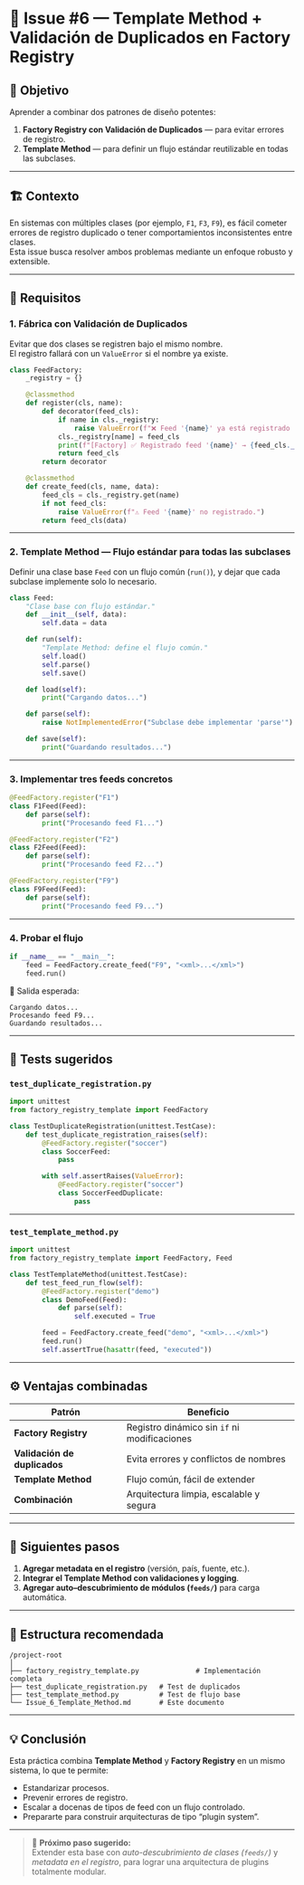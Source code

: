 # 🧩 Issue #6 — Template Method + Validación de Duplicados en Factory Registry

## 🎯 Objetivo

Aprender a combinar dos patrones de diseño potentes:
1. **Factory Registry con Validación de Duplicados** — para evitar errores de registro.
2. **Template Method** — para definir un flujo estándar reutilizable en todas las subclases.

---

## 🏗️ Contexto

En sistemas con múltiples clases (por ejemplo, `F1`, `F3`, `F9`), es fácil cometer errores de registro duplicado o tener comportamientos inconsistentes entre clases.  
Esta issue busca resolver ambos problemas mediante un enfoque robusto y extensible.

---

## 🧠 Requisitos

### 1. Fábrica con Validación de Duplicados

Evitar que dos clases se registren bajo el mismo nombre.  
El registro fallará con un `ValueError` si el nombre ya existe.

```python
class FeedFactory:
    _registry = {}

    @classmethod
    def register(cls, name):
        def decorator(feed_cls):
            if name in cls._registry:
                raise ValueError(f"❌ Feed '{name}' ya está registrado con {cls._registry[name].__name__}")
            cls._registry[name] = feed_cls
            print(f"[Factory] ✅ Registrado feed '{name}' → {feed_cls.__name__}")
            return feed_cls
        return decorator

    @classmethod
    def create_feed(cls, name, data):
        feed_cls = cls._registry.get(name)
        if not feed_cls:
            raise ValueError(f"⚠️ Feed '{name}' no registrado.")
        return feed_cls(data)
```

---

### 2. Template Method — Flujo estándar para todas las subclases

Definir una clase base `Feed` con un flujo común (`run()`), y dejar que cada subclase implemente solo lo necesario.

```python
class Feed:
    "Clase base con flujo estándar."
    def __init__(self, data):
        self.data = data

    def run(self):
        "Template Method: define el flujo común."
        self.load()
        self.parse()
        self.save()

    def load(self):
        print("Cargando datos...")

    def parse(self):
        raise NotImplementedError("Subclase debe implementar 'parse'")

    def save(self):
        print("Guardando resultados...")
```

---

### 3. Implementar tres feeds concretos

```python
@FeedFactory.register("F1")
class F1Feed(Feed):
    def parse(self):
        print("Procesando feed F1...")

@FeedFactory.register("F2")
class F2Feed(Feed):
    def parse(self):
        print("Procesando feed F2...")

@FeedFactory.register("F9")
class F9Feed(Feed):
    def parse(self):
        print("Procesando feed F9...")
```

---

### 4. Probar el flujo

```python
if __name__ == "__main__":
    feed = FeedFactory.create_feed("F9", "<xml>...</xml>")
    feed.run()
```

🔹 Salida esperada:

```
Cargando datos...
Procesando feed F9...
Guardando resultados...
```

---

## 🧪 Tests sugeridos

### `test_duplicate_registration.py`

```python
import unittest
from factory_registry_template import FeedFactory

class TestDuplicateRegistration(unittest.TestCase):
    def test_duplicate_registration_raises(self):
        @FeedFactory.register("soccer")
        class SoccerFeed:
            pass

        with self.assertRaises(ValueError):
            @FeedFactory.register("soccer")
            class SoccerFeedDuplicate:
                pass
```

---

### `test_template_method.py`

```python
import unittest
from factory_registry_template import FeedFactory, Feed

class TestTemplateMethod(unittest.TestCase):
    def test_feed_run_flow(self):
        @FeedFactory.register("demo")
        class DemoFeed(Feed):
            def parse(self):
                self.executed = True

        feed = FeedFactory.create_feed("demo", "<xml>...</xml>")
        feed.run()
        self.assertTrue(hasattr(feed, "executed"))
```

---

## ⚙️ Ventajas combinadas

| Patrón | Beneficio |
|--------|------------|
| **Factory Registry** | Registro dinámico sin `if` ni modificaciones |
| **Validación de duplicados** | Evita errores y conflictos de nombres |
| **Template Method** | Flujo común, fácil de extender |
| **Combinación** | Arquitectura limpia, escalable y segura |

---

## 🚀 Siguientes pasos

1. **Agregar metadata en el registro** (versión, país, fuente, etc.).
2. **Integrar el Template Method con validaciones y logging**.
3. **Agregar auto–descubrimiento de módulos (`feeds/`)** para carga automática.

---

## 🧱 Estructura recomendada

```
/project-root
│
├── factory_registry_template.py              # Implementación completa
├── test_duplicate_registration.py   # Test de duplicados
├── test_template_method.py          # Test de flujo base
└── Issue_6_Template_Method.md       # Este documento
```

---

## 💡 Conclusión

Esta práctica combina **Template Method** y **Factory Registry** en un mismo sistema, lo que te permite:

- Estandarizar procesos.
- Prevenir errores de registro.
- Escalar a docenas de tipos de feed con un flujo controlado.
- Prepararte para construir arquitecturas de tipo “plugin system”.

---

> 🚀 **Próximo paso sugerido:**  
> Extender esta base con *auto-descubrimiento de clases (`feeds/`)* y *metadata en el registro*, para lograr una arquitectura de plugins totalmente modular.
